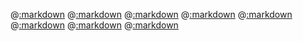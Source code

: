 @[:markdown](1-tenant-site-creation.md)
@[:markdown](2-partial-page-design-basics.md)
@[:markdown](3-rendering-variants-pt-1-basics.md)
@[:markdown](4-create-fixed-layouts-with-page-content-component.md)
@[:markdown](5-creating-working-styles.md)
@[:markdown](6-sxa-themes-structure-inheritence.md)
@[:markdown](7-introduction-responsive-grid-settings-components.md)
@[:markdown](8-configuring-working-shared-sites.md)